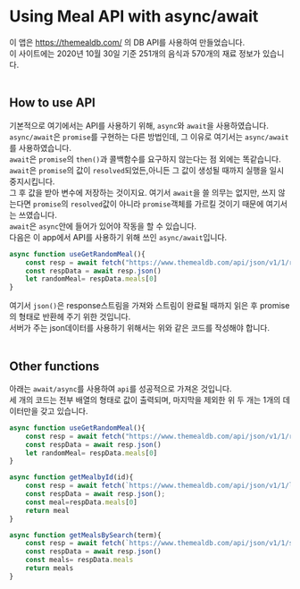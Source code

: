 # Using Meal API with async/await
이 앱은 https://themealdb.com/ 의 DB API를 사용하여 만들었습니다.  
이 사이트에는 2020년 10월 30일 기준  251개의 음식과 570개의 재료 정보가 있습니다.  
<br>

## How to use API
기본적으로 여기에서는 API를 사용하기 위해, `async`와 `await`을 사용하였습니다.  
`async/await`은 `promise`를 구현하는 다른 방법인데, 그 이유로 여기서는 `async/await`를 사용하였습니다.  
`await`은 `promise`의 `then()`과 콜백함수를 요구하지 않는다는 점 외에는 똑같습니다.  
`await`은 `promise`의 값이 `resolved`되었든,아니든 그 값이 생성될 때까지 실행을 일시 중지시킵니다.  
그 후 값을 받아 변수에 저장하는 것이지요.
여기서 `await`을 쓸 의무는 없지만, 쓰지 않는다면 `promise`의 `resolved`값이 아니라 `promise`객체를 가르킬 것이기 때문에 여기서는 쓰였습니다.  
`await`은 `async`안에 들어가 있어야 작동을 할 수 있습니다.  
다음은 이 app에서 API를 사용하기 위해 쓰인 `async/await`입니다.

```js
async function useGetRandomMeal(){
    const resp = await fetch("https://www.themealdb.com/api/json/v1/1/random.php")
    const respData = await resp.json()
    let randomMeal= respData.meals[0]
}
```
여기서 `json()`은 response스트림을 가져와 스트림이 완료될 때까지 읽은 후 promise의 형태로 반환헤 주기 위한 것입니다.  
서버가 주는 json데이터를 사용하기 위해서는 위와 같은 코드를 작성해야 합니다.  
<br>

## Other functions
아래는 `await/async`를 사용하여 `api`를 성공적으로 가져온 것입니다.  
세 개의 코드는 전부 배열의 형태로 값이 출력되며, 마지막을 제외한 위 두 개는 1개의 데이터만을 갖고 있습니다.
```js
async function useGetRandomMeal(){
    const resp = await fetch("https://www.themealdb.com/api/json/v1/1/random.php")
    const respData = await resp.json()
    let randomMeal= respData.meals[0]
}
```

```js
async function getMealbyId(id){
    const resp = await fetch(`https://www.themealdb.com/api/json/v1/1/lookup.php?i=${id}`)
    const respData = await resp.json();
    const meal=respData.meals[0]
    return meal
}
```

```js
async function getMealsBySearch(term){
    const resp = await fetch(`https://www.themealdb.com/api/json/v1/1/search.php?s=${term}`)
    const respData = await resp.json()
    const meals= respData.meals
    return meals
}
```


